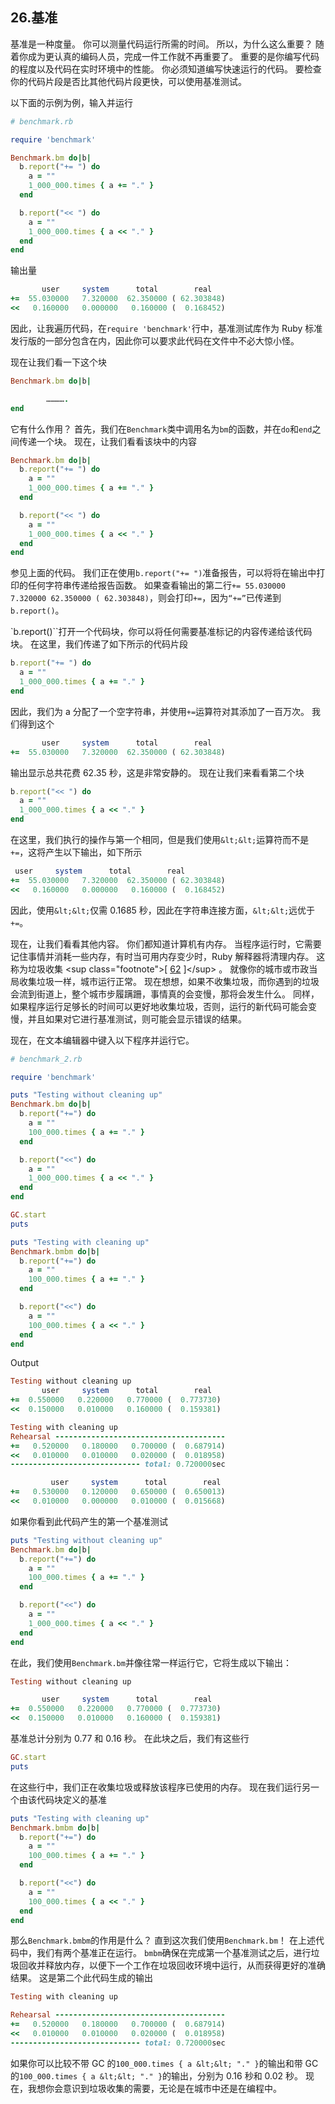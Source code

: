 ## 26.基准

基准是一种度量。 你可以测量代码运行所需的时间。 所以，为什么这么重要？ 随着你成为更认真的编码人员，完成一件工作就不再重要了。 重要的是你编写代码的程度以及代码在实时环境中的性能。 你必须知道编写快速运行的代码。 要检查你的代码片段是否比其他代码片段更快，可以使用基准测试。

以下面的示例为例，输入并运行

```rb
# benchmark.rb

require 'benchmark'

Benchmark.bm do|b|
  b.report("+= ") do
    a = ""
    1_000_000.times { a += "." }
  end

  b.report("<< ") do
    a = ""
    1_000_000.times { a << "." }
  end
end
```

输出量

```rb
       user     system      total        real
+=  55.030000   7.320000  62.350000 ( 62.303848)
<<   0.160000   0.000000   0.160000 (  0.168452)
```

因此，让我遍历代码，在`require 'benchmark'`行中，基准测试库作为 Ruby 标准发行版的一部分包含在内，因此你可以要求此代码在文件中不必大惊小怪。

现在让我们看一下这个块

```rb
Benchmark.bm do|b|

        ………….
end
```

它有什么作用？ 首先，我们在`Benchmark`类中调用名为`bm`的函数，并在`do`和`end`之间传递一个块。 现在，让我们看看该块中的内容

```rb
Benchmark.bm do|b|
  b.report("+= ") do
    a = ""
    1_000_000.times { a += "." }
  end

  b.report("<< ") do
    a = ""
    1_000_000.times { a << "." }
  end
end
```

参见上面的代码。 我们正在使用`b.report("+= ")`准备报告，可以将将在输出中打印的任何字符串传递给报告函数。 如果查看输出的第二行`+= 55.030000 7.320000 62.350000 ( 62.303848)`，则会打印`+=`，因为`“+=”`已传递到`b.report()`。

`b.report()``打开一个代码块，你可以将任何需要基准标记的内容传递给该代码块。 在这里，我们传递了如下所示的代码片段

```rb
b.report("+= ") do
  a = ""
  1_000_000.times { a += "." }
end
```

因此，我们为 a 分配了一个空字符串，并使用`+=`运算符对其添加了一百万次。 我们得到这个

```rb
       user     system      total        real
+=  55.030000   7.320000  62.350000 ( 62.303848)
```

输出显示总共花费 62.35 秒，这是非常安静的。 现在让我们来看看第二个块

```rb
b.report("<< ") do
  a = ""
  1_000_000.times { a << "." }
end
```

在这里，我们执行的操作与第一个相同，但是我们使用`&lt;&lt;`运算符而不是`+=`，这将产生以下输出，如下所示

```rb
 user     system      total        real
+=  55.030000   7.320000  62.350000 ( 62.303848)
<<   0.160000   0.000000   0.160000 (  0.168452)
```

因此，使用`&lt;&lt;`仅需 0.1685 秒，因此在字符串连接方面，`&lt;&lt;`远优于`+=`。

现在，让我们看看其他内容。 你们都知道计算机有内存。 当程序运行时，它需要记住事情并消耗一些内存，有时当可用内存变少时，Ruby 解释器将清理内存。 这称为垃圾收集 &lt;sup class="footnote"&gt;[ [62](#_footnotedef_62 "View footnote.") ]&lt;/sup&gt; 。 就像你的城市或市政当局收集垃圾一样，城市运行正常。 现在想想，如果不收集垃圾，而你遇到的垃圾会流到街道上，整个城市步履蹒跚，事情真的会变慢，那将会发生什么。 同样，如果程序运行足够长的时间可以更好地收集垃圾，否则，运行的新代码可能会变慢，并且如果对它进行基准测试，则可能会显示错误的结果。

现在，在文本编辑器中键入以下程序并运行它。

```rb
# benchmark_2.rb

require 'benchmark'

puts "Testing without cleaning up"
Benchmark.bm do|b|
  b.report("+=") do
    a = ""
    100_000.times { a += "." }
  end

  b.report("<<") do
    a = ""
    1_000_000.times { a << "." }
  end
end

GC.start
puts

puts "Testing with cleaning up"
Benchmark.bmbm do|b|
  b.report("+=") do
    a = ""
    100_000.times { a += "." }
  end

  b.report("<<") do
    a = ""
    100_000.times { a << "." }
  end
end
```

Output

```rb
Testing without cleaning up
       user     system      total        real
+=  0.550000   0.220000   0.770000 (  0.773730)
<<  0.150000   0.010000   0.160000 (  0.159381)

Testing with cleaning up
Rehearsal --------------------------------------
+=   0.520000   0.180000   0.700000 (  0.687914)
<<   0.010000   0.010000   0.020000 (  0.018958)
----------------------------- total: 0.720000sec

         user     system      total        real
+=   0.530000   0.120000   0.650000 (  0.650013)
<<   0.010000   0.000000   0.010000 (  0.015668)
```

如果你看到此代码产生的第一个基准测试

```rb
puts "Testing without cleaning up"
Benchmark.bm do|b|
  b.report("+=") do
    a = ""
    100_000.times { a += "." }
  end

  b.report("<<") do
    a = ""
    1_000_000.times { a << "." }
  end
end
```

在此，我们使用`Benchmark.bm`并像往常一样运行它，它将生成以下输出：

```rb
Testing without cleaning up

       user     system      total        real
+=  0.550000   0.220000   0.770000 (  0.773730)
<<  0.150000   0.010000   0.160000 (  0.159381)
```

基准总计分别为 0.77 和 0.16 秒。 在此块之后，我们有这些行

```rb
GC.start
puts
```

在这些行中，我们正在收集垃圾或释放该程序已使用的内存。 现在我们运行另一个由该代码块定义的基准

```rb
puts "Testing with cleaning up"
Benchmark.bmbm do|b|
  b.report("+=") do
    a = ""
    100_000.times { a += "." }
  end

  b.report("<<") do
    a = ""
    100_000.times { a << "." }
  end
end
```

那么`Benchmark.bmbm`的作用是什么？ 直到这次我们使用`Benchmark.bm`！ 在上述代码中，我们有两个基准正在运行。 `bmbm`确保在完成第一个基准测试之后，进行垃圾回收并释放内存，以便下一个工作在垃圾回收环境中运行，从而获得更好的准确结果。 这是第二个此代码生成的输出

```rb
Testing with cleaning up

Rehearsal --------------------------------------
+=   0.520000   0.180000   0.700000 (  0.687914)
<<   0.010000   0.010000   0.020000 (  0.018958)
----------------------------- total: 0.720000sec
```

如果你可以比较不带 GC 的`100_000.times { a &lt;&lt; "." }`的输出和带 GC 的`100_000.times { a &lt;&lt; "." }`的输出，分别为 0.16 秒和 0.02 秒。 现在，我想你会意识到垃圾收集的需要，无论是在城市中还是在编程中。